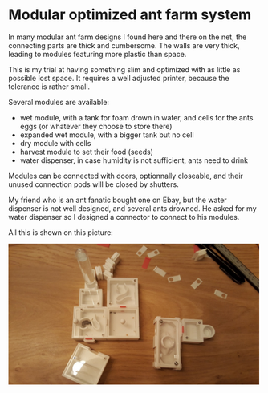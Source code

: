 # Modular optimized ant farm system

In many modular ant farm designs I found here and there on the net, the connecting parts are thick and cumbersome.
The walls are very thick, leading to modules featuring more plastic than space.

This is my trial at having something slim and optimized with as little as possible lost space.
It requires a well adjusted printer, because the tolerance is rather small.

Several modules are available:

- wet module, with a tank for foam drown in water, and cells for the ants eggs (or whatever they choose to store there)
- expanded wet module, with a bigger tank but no cell
- dry module with cells
- harvest module to set their food (seeds)
- water dispenser, in case humidity is not sufficient, ants need to drink

Modules can be connected with doors, optionnally closeable, and their unused connection pods will be closed by shutters.

My friend who is an ant fanatic bought one on Ebay, but the water dispenser is not well designed, and several ants drowned. He asked for my water dispenser so I designed a connector to connect to his modules.

All this is shown on this picture:

<img width="500px" src="https://github.com/reivaxy/antFarm/blob/master/resources/antFarm.jpg?raw=true"/>
